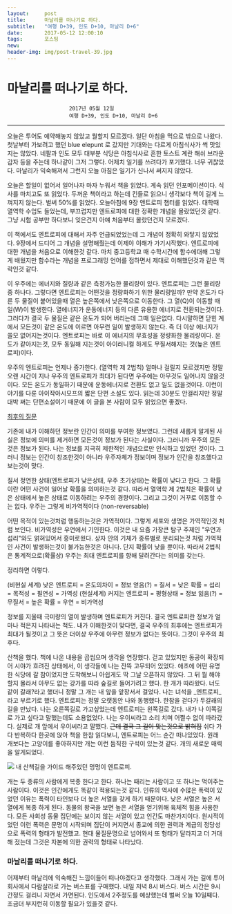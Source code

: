 ```yaml
---
layout:	    post
title: 	    마날리를 떠나기로 하다.
subtitle:   "여행 D+39, 인도 D+10, 마날리 D+6"
date:       2017-05-12 12:00:10 
tags:       포스팅
new:
header-img: img/post-travel-39.jpg
---
```


# 	    마날리를 떠나기로 하다.
```
					2017년 05월 12일
					여행 D+39, 인도 D+10, 마날리 D+6
```
---
  




오늘은 투어도 예약해놓지 않았고 뭘할지 모르겠다. 일단 아침을 먹으로 밖으로 나왔다. 첫날부터 가보려고 했던 blue elepunt 로 갔지만 기대와는 다르게 아침식사가 썩 맛있지는 않았다. 네팔과 인도 모두 대부분 식당은 아침식사로 흔한 토스트 계란 해쉬 브라운 감자 등을 주는데 하나같이 그저 그렇다. 어제치 일기를 쓰려다가 포기했다. 너무 귀찮았다. 마날리가 익숙해져서 그런지 오늘 아침은 일기가 신나서 써지지 않았다.

오늘은 할일이 없어서 일어나자 마자 누워서 책을 읽었다. 계속 읽던 인포메이션이다. 식사를 마치고도 또 읽었다. 두꺼운 책이라고 하는데 킨들로 읽으니 생각보다 책이 길게 느껴지지 않는다. 벌써 50%를 읽었다. 오늘아침에 9장 앤트로피 챕터를 읽었다. 대학때 열역학 수업도 들었는데, 부끄럽지만 엔트로피에 대한 정확한 개념을 몰랐었던것 같다. 그냥 시험 공부만 하다보니 잊은건지 아얘 처음부터 몰랐던건지 모르겠다.

이 책에서도 엔트로피에 대해서 자주 언급되었었는데 그 개념이 정확히 와닿지 않았었다. 9장에서 드디어 그 개념을 설명해줬는데 이제야 이해가 가기시작했다. 엔트로피에 대한 개념을 처음으로 이해한것 같다. 마치 중고등학교 때 수학시간에 함수에대해 그렇게 배웠지만 함수라는 개념을 프로그래밍 언어를 접하면서 제대로 이해했던것과 같은 맥락인것 같다.

이 우주에는 에너지와 질량과 같은 측정가능한 물리량이 있다. 엔트로피는 그런 물리량중 하나다. 그렇다면 엔트로피는 어떤것을 정량화하기 위한 물리량일까? 만약 온도가 다른 두 물질이 붙어있을때 열은 높은쪽에서 낮은쪽으로 이동한다. 그 열(Q)이 이동할 때 일(W)이 발생한다. 열에너지가 운동에너지 등의 다른 유용한 에너지로 전환되는것이다. 그러다가 결국 두 물질은 같은 온도가 되어 버리는데 그때 일은없다. 다시말하면 닫힌 계에서 모든것이 같은 온도에 이르면 아무런 일이 발생하지 않는다. 즉 더 이상 에너지가 쓸모 없어지는것이다. 엔트로피는 바로 이 에너지의 무효성을 정량화한 물리량이다. 온도가 같아지는것, 모두 동일해 지는것이 아이러니컬 하게도 무질서해지는 것(높은 엔트로피)이다.

우주의 엔트로피는 언제나 증가한다. (열역학 제 2법칙) 얼마나 걸릴지 모르겠지만 정말 오랜 시간이 지나 우주의 엔트로피가 최대가 된다면 우주에는 아무것도 일어나지 않을것이다. 모든 온도가 동일하기 때문에 운동에너지로 전환도 없고 일도 없을것이다. 이런이야기를 다룬 아이작아시모프의 짧은 단편 소설도 있다. 읽는데 30분도 안걸리지만 정말 대박 쩌는 단편소설이기 때문에 이 글을 본 사람이 모두 읽었으면 좋겠다.

[최후의 질문](http://cs.sungshin.ac.kr/~dkim/last-question.html)

기존에 내가 이해하던 정보란 인간이 의미를 부여한 정보였다. 그런데 새롭게 알게된 사실은 정보에 의미를 제거하면 모든것이 정보가 된다는 사실이다. 그러니까 우주의 모든것은 정보가 된다. 나는 정보를 지극히 제한적인 개념으로만 인식하고 있었던 것이다. 그러니 정보는 인간이 창조한것이 아니라 우주자체가 정보이며 정보가 인간을 창조했다고 보는것이 맞다.

질서 정연한 상태(엔트로피가 낮은상태, 우주 초기상태)는 확률이 낮다고 한다. 그 확률이란 어떤 사건이 일어날 확률을 의미하는것 같다. 따라서 열역학 제 2법칙은 확률이 낮은 상태에서 높은 상태로 이동하려는 우주의 경향이다. 그리고 그것이 거꾸로 이동할 수는 없다. 우주는 그렇게 비가역적이다 (non-reversable)

어떤 목적이 있는것처럼 행동하는것은 가역적이다. 그렇게 세포와 생명은 가역적인것 처럼 보인다. 비가역성은 우연에서 기인한다. 이것은 내 요즘 가장큰 탐구 주제인 "우연과 섭리"와도 얽혀있어서 흥미로웠다. 상자 안의 기체가 종류별로 분리되는것 처럼 가역적인 사건이 발생하는것이 불가능한것은 아니다. 단지 확률이 낮을 뿐이다. 따라서 2법칙은 통계적으로(확률상) 우주는 최대 엔트로피를 향해 달려간다는 의미를 갖는다.

정리하면 이렇다.

>
(비현실 세계)
낮은 엔트로피 = 온도의차이 = 정보 얻음(?) = 질서 = 낮은 확률 = 섭리 = 목적성 = 필연성 = 가역성
(현실세계)
커지는 엔트로피 = 평형상태 = 정보 잃음(?) = 무질서 = 높은 확률 = 우연 = 비가역성

정보를 지울때 극미량의 열이 발생하며 엔트로피가 커진다. 결국 엔트로피란 정보가 얼마나 적은지 나타내는 척도. 내가 이해한것이 맞다면, 결국 우주의 최후에는 엔트로피가 최대가 될것이고 그 뜻은 더이상 우주에 아무런 정보가 없다는 뜻이다. 그것이 우주의 최후다.  

산책을 했다. 책에 나온 내용을 곱씹으며 생각을 연장했다. 걷고 있었지만 동공이 확장되어 시야가 흐려진 상태에서, 이 생각들에 나는 잔뜩 고무되어 있었다. 애초에 어떤 유명한 식당에 갈 참이었지만 도착해보니 아쉽게도 딱 그날 오픈하지 않았다. 그 뒤 뭘 해야할지 몰라서 아무도 없는 강가를 따라 숲길로 들어가려고 했다. 한 개가 따라왔다. 너도 같이 갈래?라고 했더니 정말 그 개는 내 앞을 앞장서서 걸었다. 나는 녀석을 _엔트로피_라고 부르기로 했다. 엔트로피는 정말 오랫동안 나와 동행했다. 한참을 걷다가 두갈래의 길을 만났다. 나는 오른쪽길로 가고싶었는데 엔트로피는 왼쪽길로 갔다. 내가 나 이쪽길로 가고 싶다고 말했는데도 소용없었다. 나는 우이씨라고 소리 치며 어쩔수 없이 따라갔다. 실제로 개 앞에서 우이씨라고 말했다. ~~근데 결국 그 길이 맞는것으로 밝혀짐~~ 쉬다 가다 반복하다 한곳에 앉아 책을 한참 읽다보니, 엔트로피는 어느 순간 떠나있었다. 원래 개보다는 고양이를 좋아하지만 개는 이런 듬직한 구석이 있는것 같다. 개의 새로운 매력을 알게되었다.

![](/img/170512-entrophy.jpg)
내 산책길을 가이드 해주었던 멍멍이 엔트로피.

개는 두 종류의 사람에게 복종 한다고 한다. 하나는 때리는 사람이고 또 하나는 먹이주는 사람이다. 이것은 인간에게도 똑같이 적용되는것 같다.  인류의 역사에 수많은 폭력이 있었던 이유는 폭력이 타인보다 더 높은 서열을 갖게 하기 때문이다. 낮은 서열은 높은 서열에게 복종 하게 된다. 동물의 왕국을 보면 높은 서열을 얻기위해 육체적 힘을 사용한다. 모든 사회성 동물 집단에는 보이지 않는 서열이 있고 인간도 마찬가지이다. 원시적이었던 이런 폭력은 문명이 시작되며 집단이 커지면서 종교에 의한 권력과 계급의 정당성으로 폭력의 형태가 발전했고. 현대 물질문명으로 넘어와서 또 형태가 달라지고 더 거대해 젔는데 그것은 자본에 의한 권력의 형태로 나타났다.

### 마날리를 떠나기로 하다.
어제부터 마날리에 익숙해진 느낌이들어 떠나야겠다고 생각했다. 그래서 가는 길에 투어회사에서 다람살라로 가는 버스표를 구매했다. 내일 저녁 8시 버스다. 버스 시간은 9시간정도 걸리니 자면서 가면된다. 인도에서 2주정도를 예상했는데 벌써 오늘 10일째다. 조금더 부지런히 이동할 필요가 있을것 같다.
